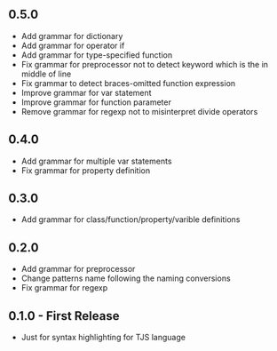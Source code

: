 ## 0.5.0
* Add grammar for dictionary
* Add grammar for operator if
* Add grammar for type-specified function
* Fix grammar for preprocessor not to detect keyword which is the in middle of line
* Fix grammar to detect braces-omitted function expression
* Improve grammar for var statement
* Improve grammar for function parameter
* Remove grammar for regexp not to misinterpret divide operators

## 0.4.0
* Add grammar for multiple var statements
* Fix grammar for property definition

## 0.3.0
* Add grammar for class/function/property/varible definitions

## 0.2.0
* Add grammar for preprocessor
* Change patterns name following the naming conversions
* Fix grammar for regexp

## 0.1.0 - First Release
* Just for syntax highlighting for TJS language

